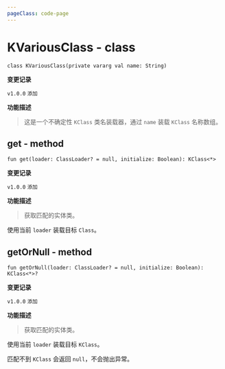```yaml
---
pageClass: code-page
---
```


# KVariousClass <span class="symbol">- class</span>

```kotlin:no-line-numbers
class KVariousClass(private vararg val name: String)
```

**变更记录**

`v1.0.0` `添加`

**功能描述**

> 这是一个不确定性 `KClass` 类名装载器，通过 `name` 装载 `KClass` 名称数组。

## get <span class="symbol">- method</span>

```kotlin:no-line-numbers
fun get(loader: ClassLoader? = null, initialize: Boolean): KClass<*>
```

**变更记录**

`v1.0.0` `添加`

**功能描述**

> 获取匹配的实体类。

使用当前 `loader` 装载目标 `Class`。

## getOrNull <span class="symbol">- method</span>

```kotlin:no-line-numbers
fun getOrNull(loader: ClassLoader? = null, initialize: Boolean): KClass<*>?
```

**变更记录**

`v1.0.0` `添加`

**功能描述**

> 获取匹配的实体类。

使用当前 `loader` 装载目标 `KClass`。

匹配不到 `KClass` 会返回 `null`，不会抛出异常。